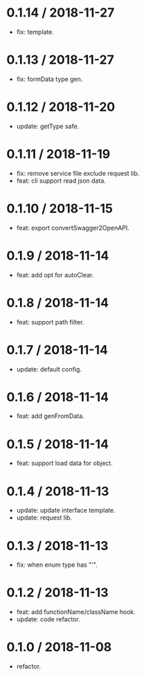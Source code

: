 
0.1.14 / 2018-11-27
==================

  * fix: template.

0.1.13 / 2018-11-27
==================

  * fix: formData type gen.

0.1.12 / 2018-11-20
==================

  * update: getType safe.

0.1.11 / 2018-11-19
==================

  * fix: remove service file exclude request lib.
  * feat: cli support read json data.

0.1.10 / 2018-11-15
==================

  * feat: export convertSwagger2OpenAPI.

0.1.9 / 2018-11-14
==================

  * feat: add opt for autoClear.

0.1.8 / 2018-11-14
==================

  * feat: support path filter.

0.1.7 / 2018-11-14
==================

  * update: default config.

0.1.6 / 2018-11-14
==================

  * feat: add genFromData.

0.1.5 / 2018-11-14
==================

  * feat: support load data for object.

0.1.4 / 2018-11-13
==================

  * update: update interface template.
  * update: request lib.

0.1.3 / 2018-11-13
==================

  * fix: when enum type has "'".

0.1.2 / 2018-11-13
==================

  * feat: add functionName/className hook.
  * update: code refactor.

0.1.0 / 2018-11-08
==================

* refactor.
